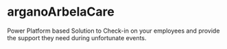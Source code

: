 # arganoArbelaCare
Power Platform based Solution to Check-in on your employees and provide the support they need during unfortunate events.
